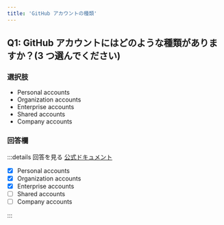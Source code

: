 ```yaml
---
title: 'GitHub アカウントの種類'
---
```


## Q1: GitHub アカウントにはどのような種類がありますか？(3 つ選んでください)

### 選択肢

- Personal accounts
- Organization accounts
- Enterprise accounts
- Shared accounts
- Company accounts

### 回答欄

:::details 回答を見る
[公式ドキュメント](https://docs.github.com/ja/get-started/learning-about-github/types-of-github-accounts)

- [x] Personal accounts
- [x] Organization accounts
- [x] Enterprise accounts
- [ ] Shared accounts
- [ ] Company accounts

:::

